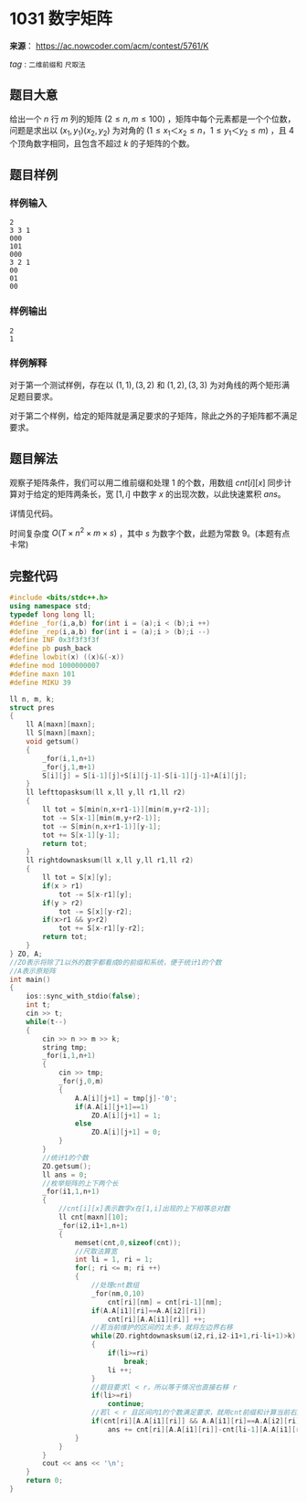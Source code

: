 # 1031  数字矩阵

**来源**： https://ac.nowcoder.com/acm/contest/5761/K

$tag$ : `二维前缀和` `尺取法` 



## 题目大意

给出一个 $n$ 行 $m$ 列的矩阵 $(2≤n,m≤100)$ ，矩阵中每个元素都是一个个位数，问题是求出以 $(x_1,y_1)(x_2,y_2)$ 为对角的 $(1≤x_1＜x_2≤n，1≤y_1＜y_2≤m)$ ，且 $4$ 个顶角数字相同，且包含不超过 $k$ 的子矩阵的个数。



## 题目样例

### 样例输入

```
2
3 3 1
000
101
000
3 2 1
00
01
00
```

### 样例输出

```
2
1
```

### 样例解释

对于第一个测试样例，存在以 $(1,1),(3,2)$ 和 $(1,2),(3,3)$ 为对角线的两个矩形满足题目要求。

对于第二个样例，给定的矩阵就是满足要求的子矩阵，除此之外的子矩阵都不满足要求。



## 题目解法

观察子矩阵条件，我们可以用二维前缀和处理 $1$ 的个数，用数组 $cnt[i][x]$ 同步计算对于给定的矩阵两条长，宽 $[1,i]$ 中数字 $x$ 的出现次数，以此快速累积 $ans$。

详情见代码。

时间复杂度 $O(T×n^2×m×s)$ ，其中 $s$ 为数字个数，此题为常数 $9$。(本题有点卡常)

## 完整代码

```c++
#include <bits/stdc++.h>
using namespace std;
typedef long long ll;
#define _for(i,a,b) for(int i = (a);i < (b);i ++)
#define _rep(i,a,b) for(int i = (a);i > (b);i --)
#define INF 0x3f3f3f3f
#define pb push_back
#define lowbit(x) ((x)&(-x))
#define mod 1000000007
#define maxn 101
#define MIKU 39

ll n, m, k;
struct pres
{
	ll A[maxn][maxn];
	ll S[maxn][maxn];
	void getsum()
	{
		_for(i,1,n+1)
		_for(j,1,m+1)
		S[i][j] = S[i-1][j]+S[i][j-1]-S[i-1][j-1]+A[i][j];
	}
	ll lefttopasksum(ll x,ll y,ll r1,ll r2)
	{
		ll tot = S[min(n,x+r1-1)][min(m,y+r2-1)];
		tot -= S[x-1][min(m,y+r2-1)];
		tot -= S[min(n,x+r1-1)][y-1];
		tot += S[x-1][y-1];
		return tot;
	}
	ll rightdownasksum(ll x,ll y,ll r1,ll r2)
	{
		ll tot = S[x][y];
		if(x > r1)
			tot -= S[x-r1][y];
		if(y > r2)
			tot -= S[x][y-r2];
		if(x>r1 && y>r2)
			tot += S[x-r1][y-r2];
		return tot;
	}
} ZO, A;
//ZO表示将除了1以外的数字都看成0的前缀和系统，便于统计1的个数
//A表示原矩阵
int main()
{
	ios::sync_with_stdio(false);
	int t;
	cin >> t;
	while(t--)
	{
		cin >> n >> m >> k;
		string tmp;
		_for(i,1,n+1)
		{
			cin >> tmp;
			_for(j,0,m)
			{
				A.A[i][j+1] = tmp[j]-'0';
				if(A.A[i][j+1]==1)
					ZO.A[i][j+1] = 1;
				else
					ZO.A[i][j+1] = 0;
			}
		}
        //统计1的个数
		ZO.getsum();
		ll ans = 0;
        //枚举矩阵的上下两个长
		_for(i1,1,n+1)
		{
			//cnt[i][x]表示数字x在[1,i]出现的上下相等总对数
            ll cnt[maxn][10];
			_for(i2,i1+1,n+1)
			{
				memset(cnt,0,sizeof(cnt));
                //尺取法算宽
				int li = 1, ri = 1;
				for(; ri <= m; ri ++)
				{
					//处理cnt数组
                    _for(nm,0,10)
						cnt[ri][nm] = cnt[ri-1][nm];
					if(A.A[i1][ri]==A.A[i2][ri])
						cnt[ri][A.A[i1][ri]] ++;
                    //若当前维护的区间的1太多，就将左边界右移
					while(ZO.rightdownasksum(i2,ri,i2-i1+1,ri-li+1)>k)
					{
						if(li>=ri)
							break;
						li ++;
					}
                    //题目要求l < r，所以等于情况也直接右移 r
					if(li>=ri)
						continue;
                    //若l < r 且区间内1的个数满足要求，就用cnt前缀和计算当前右边界的答案个数
					if(cnt[ri][A.A[i1][ri]] && A.A[i1][ri]==A.A[i2][ri])
						ans += cnt[ri][A.A[i1][ri]]-cnt[li-1][A.A[i1][ri]]-1;
				}
			}
		}
		cout << ans << '\n';
	}
	return 0;
}
```

